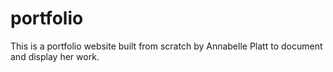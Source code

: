 # portfolio

This is a portfolio website built from scratch by Annabelle Platt to document and display her work. 
